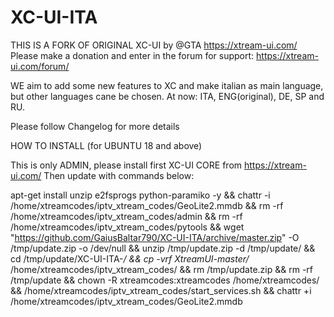 # XC-UI-ITA
THIS IS A FORK OF ORIGINAL XC-UI by @GTA https://xtream-ui.com/
Please make a donation and enter in the forum for support: https://xtream-ui.com/forum/

WE aim to add some new features to XC and make italian as main language, but other languages
cane be chosen. At now: ITA, ENG(original), DE, SP and RU.

Please follow Changelog for more details

HOW TO INSTALL (for UBUNTU 18 and above)

This is only ADMIN, please install first XC-UI CORE from https://xtream-ui.com/
Then update with commands below:

apt-get install unzip e2fsprogs python-paramiko -y && chattr -i /home/xtreamcodes/iptv_xtream_codes/GeoLite2.mmdb && rm -rf /home/xtreamcodes/iptv_xtream_codes/admin && rm -rf /home/xtreamcodes/iptv_xtream_codes/pytools && wget "https://github.com/GaiusBaltar790/XC-UI-ITA/archive/master.zip" -O /tmp/update.zip -o /dev/null && unzip /tmp/update.zip -d /tmp/update/ && cd /tmp/update/XC-UI-ITA-*/ && cp -vrf XtreamUI-master/* /home/xtreamcodes/iptv_xtream_codes/ && rm /tmp/update.zip && rm -rf /tmp/update && chown -R xtreamcodes:xtreamcodes /home/xtreamcodes/ && /home/xtreamcodes/iptv_xtream_codes/start_services.sh && chattr +i /home/xtreamcodes/iptv_xtream_codes/GeoLite2.mmdb
